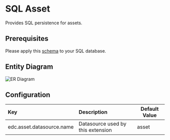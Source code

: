 # SQL Asset

Provides SQL persistence for assets.

## Prerequisites

Please apply this [schema](docs/schema.sql) to your SQL database.

## Entity Diagram

![ER Diagram](https://www.plantuml.com/plantuml/png/ZP3D2i8m48JlUOez2ta1AQLtBxv1MDn58crQibiXDBwxGQfKhJ-tm3SpcPr65AEENMiugDS4J0U78gmm6O0DtDxEqnP4emz7gAhzhguBizPSp9lD4IeYKMIHNn653R4VEAfdMT2JzE7R5xCf_P-VNC2Exu9dSiPs_80q3KiortaibBErEQ_V_YBhfvN-fk50PVih)
<!--
```plantuml
@startuml
entity edc_asset {
  * asset_id: string <<PK>>
  --
}

entity edc_asset_dataaddress {
  * asset_id: string <<PK>>
  * properties: string <<json>>
  --
}

entity edc_asset_property {
  * asset_id: string <<PK>>
  * property_name: string
  * property_value: string
  * property_type: string
  --
}

edc_asset ||--|| edc_asset_dataaddress
edc_asset ||--o{ edc_asset_property
@enduml
```
-->

## Configuration

| Key | Description | Default Value | 
|:---|:---|---|
| edc.asset.datasource.name | Datasource used by this extension | asset |
